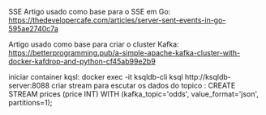 SSE
Artigo usado como base para o SSE em Go: https://thedevelopercafe.com/articles/server-sent-events-in-go-595ae2740c7a

Artigo usado como base para criar o cluster Kafka: https://betterprogramming.pub/a-simple-apache-kafka-cluster-with-docker-kafdrop-and-python-cf45ab99e2b9

iniciar container kqsl:  docker exec -it ksqldb-cli ksql http://ksqldb-server:8088
    criar stream para escutar os dados do topico :  CREATE STREAM prices (price INT) WITH (kafka_topic='odds', value_format='json', partitions=1);
